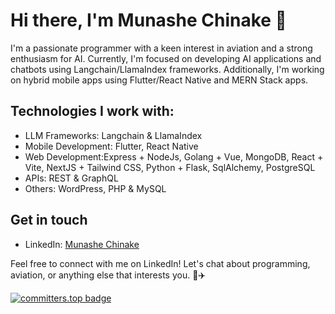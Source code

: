 # Hi there, I'm Munashe Chinake 👋

I'm a passionate programmer with a keen interest in aviation and a strong enthusiasm for AI. Currently, I'm focused on developing AI applications and chatbots using Langchain/LlamaIndex frameworks. Additionally, I'm working on hybrid mobile apps using Flutter/React Native and MERN Stack apps. 

## Technologies I work with:
- LLM Frameworks: Langchain & LlamaIndex
- Mobile Development: Flutter, React Native
- Web Development:Express + NodeJs, Golang + Vue, MongoDB, React + Vite, NextJS + Tailwind CSS, Python + Flask, SqlAlchemy, PostgreSQL
- APIs: REST & GraphQL
- Others: WordPress, PHP & MySQL

## Get in touch
- LinkedIn: [Munashe Chinake](https://www.linkedin.com/in/munashe-chinake/)

Feel free to connect with me on LinkedIn! Let's chat about programming, aviation, or anything else that interests you. 🚀✈️

[![committers.top badge](https://user-badge.committers.top/zimbabwe_private/TheArtifulProgrammer.svg)](https://user-badge.committers.top/zimbabwe_private/TheArtifulProgrammer)

<!---
TheArtifulProgrammer/TheArtifulProgrammer is a ✨ special ✨ repository because its `README.md` (this file) appears on your GitHub profile.
You can click the Preview link to take a look at your changes.
--->
